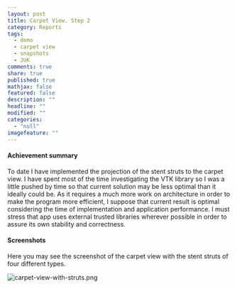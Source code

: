 ```yaml
---
layout: post
title: Carpet View. Step 2
category: Reports
tags:
  - demo
  - carpet view
  - snapshots
  - JUK
comments: true
share: true
published: true
mathjax: false
featured: false
description: ""
headline: ""
modified: ""
categories: 
  - "null"
imagefeature: ""
---
```


#### Achievement summary

To date I have implemented the projection of the stent struts to the carpet view. I have spent most of the time investigating the VTK library so I was a little pushed by time so that current solution may be less optimal than it ideally could be. As it requires a much more work on architecture in order to make the program more efficient, I suppose that current result is optimal considering the time of implementation and application performance. I must stress that app uses external trusted libraries wherever possible in order to assure its own stability and correctness.

#### Screenshots
Here you may see the screenshot of the carpet view with the stent struts of four different types.

![carpet-view-with-struts.png]({{site.baseurl}}/images/carpet-view-with-struts.png)


